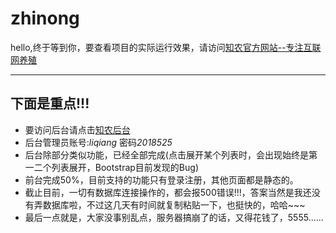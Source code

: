 # zhinong

hello,终于等到你，要查看项目的实际运行效果，请访问[知农官方网站--专注互联网养殖](http://www.blogss.cn)
****

## 下面是重点!!!

*	要访问后台请点击[知农后台](http://www.blogss.cn/admin/)
*	后台管理员账号:*liqiang* 密码*2018525*
*	后台除部分类似功能，已经全部完成(点击展开某个列表时，会出现始终是第一二个列表展开，Bootstrap目前发现的Bug)
*	前台完成50%，目前支持的功能只有登录注册，其他页面都是静态的。
*	截止目前，一切有数据库连接操作的，都会报500错误!!!，答案当然是我还没有弄数据库啦，不过这几天有时间就复制粘贴一下，也挺快的，哈哈~~~
*	最后一点就是，大家没事别乱点，服务器搞崩了的话，又得花钱了，5555......



